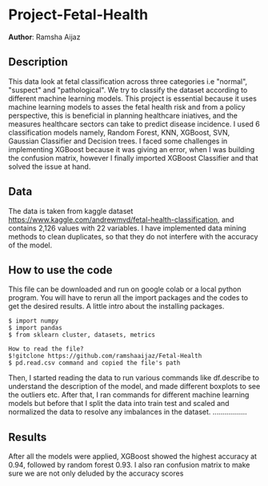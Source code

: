 # Project-Fetal-Health
**Author**: Ramsha Aijaz
## Description
This data look at fetal classification across three categories i.e "normal", "suspect" and "pathological". We try to classify the dataset according to different machine learning models. This project is essential because it uses machine learning models to asses the fetal health risk and from a policy perspective, this is beneficial in planning healthcare iniatives, and the measures healthcare sectors can take to predict disease incidence. I used 6 classification models namely, Random Forest, KNN, XGBoost, SVN, Gaussian Classifier and Decision trees. I faced some challenges in implementing XGBoost because it was giving an error, when I was building the confusion matrix, however I finally imported XGBoost Classifier and that solved the issue at hand. 
## Data
The data is taken from kaggle dataset https://www.kaggle.com/andrewmvd/fetal-health-classification, and contains 2,126 values with 22 variables. I have implemented data mining methods to clean duplicates, so that they do not interfere with the accuracy of the model. 
## How to use the code
This file can be downloaded and run on google colab or a local python program. You will have to rerun all the import packages and the codes to get the desired results. 
A little intro about the installing packages. 
```
$ import numpy
$ import pandas
$ from sklearn cluster, datasets, metrics

How to read the file?
$!gitclone https://github.com/ramshaaijaz/Fetal-Health
$ pd.read.csv command and copied the file's path
````````````
Then, I started reading the data to run various commands like df.describe to understand the description of the model, and made different boxplots to see the outliers etc. 
After that, I ran commands for different machine learning models but before that I split the data into train test and scaled and normalized the data to resolve any imbalances in the dataset. 
.................
## Results
After all the models were applied, XGBoost showed the highest accuracy at 0.94, followed by random forest 0.93. I also ran confusion matrix to make sure we are not only deluded by the accuracy scores

